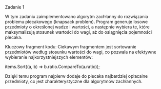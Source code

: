 Zadanie 1

W tym zadaniu zaimplementowano algorytm zachłanny do rozwiązania problemu plecakowego (knapsack problem). Program generuje losowe przedmioty o określonej wadze i wartości, a następnie wybiera te, które maksymalizują stosunek wartości do wagi, aż do osiągnięcia pojemności plecaka.

Kluczowy fragment kodu:
Ciekawym fragmentem jest sortowanie przedmiotów według stosunku wartości do wagi, co pozwala na efektywne wybieranie najkorzystniejszych elementów:

items.Sort((a, b) => b.ratio.CompareTo(a.ratio));

Dzięki temu program najpierw dodaje do plecaka najbardziej opłacalne przedmioty, co jest charakterystyczne dla algorytmów zachłannych.
